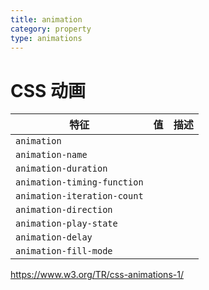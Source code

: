 ```yaml
---
title: animation
category: property
type: animations
---
```


# CSS 动画

| 特征 | 值 | 描述 |
| --- | --- |--- |
| `animation` | | |
| `animation-name` | | |
| `animation-duration` | | |
| `animation-timing-function` | | |
| `animation-iteration-count` | | |
| `animation-direction` | | |
| `animation-play-state` | | |
| `animation-delay` | | |
| `animation-fill-mode` | | |

<https://www.w3.org/TR/css-animations-1/>
